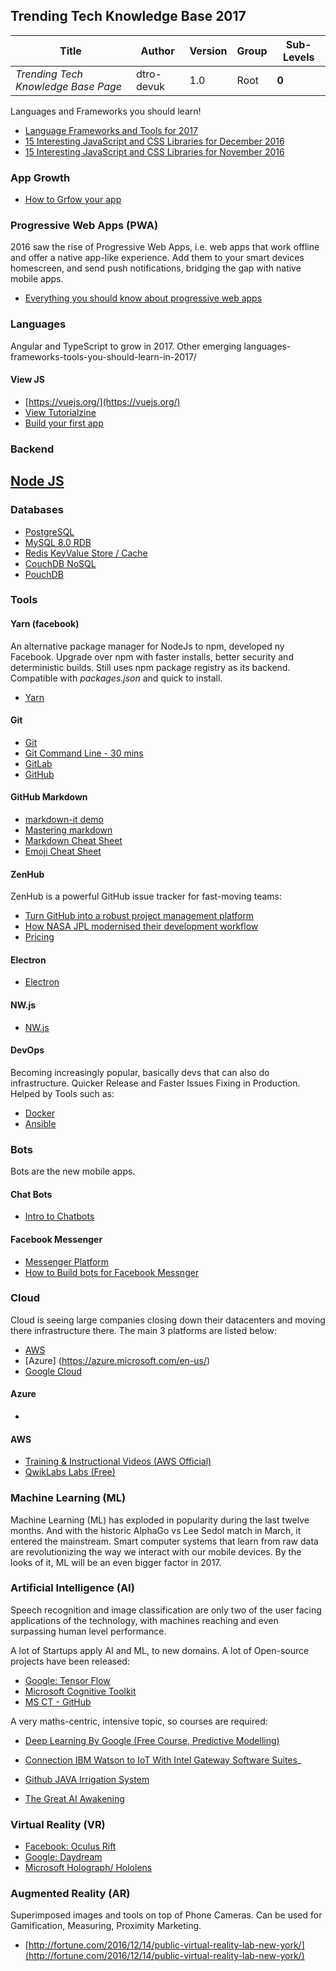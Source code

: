 ## Trending Tech Knowledge Base 2017

Title | Author | Version | Group | Sub-Levels
--- | --- | --- | --- | ---
*Trending Tech Knowledge Base  Page* | dtro-devuk | 1.0 | Root | **0**

Languages and Frameworks you should learn!

* [Language Frameworks and Tools for 2017](http://tutorialzine.com/2016/12/the-languages-frameworks-tools-you-should-learn-in-2017/)
* [15 Interesting JavaScript and CSS Libraries for December 2016](http://tutorialzine.com/2016/12/15-interesting-javascript-and-css-libraries-for-december-2016/)
* [15 Interesting JavaScript and CSS Libraries for November 2016](http://tutorialzine.com/2016/11/15-interesting-javascript-and-css-libraries-for-november-2016/)

### App Growth
* [How to Grfow your app](https://techcrunch.com/2016/12/26/how-to-grow-your-app/?ncid=rss)

### Progressive Web Apps (PWA)

2016 saw the rise of Progressive Web Apps, i.e. web apps that work offline and offer a native app-like experience. Add them to your smart devices homescreen, and send push notifications, 
bridging the gap with native mobile apps.

* [Everything you should know about progressive web apps](http://tutorialzine.com/2016/09/everything-you-should-know-about-progressive-web-apps/)

### Languages

Angular and TypeScript to grow in 2017. 
Other emerging languages-frameworks-tools-you-should-learn-in-2017/

#### View JS

* [https://vuejs.org/](https://vuejs.org/)
* [View Tutorialzine](http://tutorialzine.com/tag/vue-js/)
* [Build your first app](http://tutorialzine.com/2016/08/building-your-first-app-with-vue-js/)

### Backend

## [Node JS](Node/NodeJS-KB.md)

### Databases

* [PostgreSQL](https://www.postgresql.org/about/news/1703/)
* [MySQL 8.0 RDB](http://mysqlserverteam.com/the-mysql-8-0-0-milestone-release-is-available/)
* [Redis KeyValue Store / Cache](https://redis.io/)
* [CouchDB NoSQL](http://tutorialzine.com/2016/12/the-languages-frameworks-tools-you-should-learn-in-2017/)
* [PouchDB](https://pouchdb.com/)

### Tools

#### Yarn (facebook)

An alternative package manager for NodeJs to npm, developed ny Facebook.
Upgrade over npm with faster installs, better security and deterministic builds.
Still uses npm package registry as its backend. Compatible with <i>packages.json</i> and quick to install.

* [Yarn](https://yarnpkg.com/)

#### Git

* [Git](https://git-scm.com/)
* [Git Command Line - 30 mins](http://tutorialzine.com/2016/06/learn-git-in-30-minutes/)
* [GitLab](https://about.gitlab.com/)
* [GitHub](https://github.com/)

#### GitHub Markdown
* [markdown-it demo](https://markdown-it.github.io/)
* [Mastering markdown](https://guides.github.com/features/mastering-markdown/)
* [Markdown Cheat Sheet](https://github.com/adam-p/markdown-here/wiki/Markdown-Cheatsheet)
* [Emoji Cheat Sheet](http://www.webpagefx.com/tools/emoji-cheat-sheet/)

#### ZenHub
ZenHub is a powerful GitHub issue tracker for fast-moving teams:

* [Turn GitHub into a robust project management platform](https://www.zenhub.com/?utm_campaign=LaunchBit&utm_medium=email&utm_source=carbon&utm_content=bsa-carbon&amp;utm_medium=ad&amp;utm_content=more-done-github&amp;utm_campaign=v4)
* [How NASA JPL modernised their development workflow](https://www.zenhub.com/customer-stories/nasas-jet-propulsion-lab)
* [Pricing](https://www.zenhub.com/customer-stories/nasas-jet-propulsion-lab)

#### Electron

* [Electron](http://tutorialzine.com/2015/12/creating-your-first-desktop-app-with-html-js-and-electron/)

#### NW.js

* [NW.js](http://tutorialzine.com/2015/01/your-first-node-webkit-app/)

#### DevOps

Becoming increasingly popular, basically devs that can also do infrastructure.
Quicker Release and Faster Issues Fixing in Production.
Helped by Tools such as:

* [Docker](https://www.docker.com/) 
* [Ansible](https://www.ansible.com/)


### Bots

Bots are the new mobile apps.

#### Chat Bots

* [Intro to Chatbots](http://tutorialzine.com/2016/11/introduction-to-chatbots/)

#### Facebook Messenger

* [Messenger Platform](https://developers.facebook.com/docs/messenger-platform)
* [How to Build bots for Facebook Messnger](https://developers.facebook.com/blog/post/2016/04/12/bots-for-messenger/)

### Cloud
Cloud is seeing large companies closing down their datacenters and moving there infrastructure there. The main 3 platforms are listed below:

* [AWS](https://aws.amazon.com/)
* [Azure] (https://azure.microsoft.com/en-us/)
* [Google Cloud](https://cloud.google.com/)

#### Azure
*

#### AWS

* [Training & Instructional Videos (AWS Official)](https://aws.amazon.com/training/intro_series/)
* [QwikLabs Labs (Free)](https://run.qwiklab.com/catalog?locale=en&tab=labs)


### Machine Learning (ML)

Machine Learning (ML) has exploded in popularity during the last twelve months. 
And with the historic AlphaGo vs Lee Sedol match in March, it entered the mainstream. 
Smart computer systems that learn from raw data are revolutionizing the way we interact with our mobile devices. 
By the looks of it, ML will be an even bigger factor in 2017.

### Artificial Intelligence (AI)

Speech recognition and image classification are only two of the user facing applications of the technology, with machines reaching and even surpassing human level performance.

A lot of Startups apply AI and ML, to new domains. A lot of Open-source projects have been released:

* [Google: Tensor Flow](https://www.tensorflow.org/)
* [Microsoft Cognitive Toolkit](https://www.microsoft.com/en-us/research/product/cognitive-toolkit/)
* [MS CT - GitHub](https://github.com/microsoft/cntk)

A very maths-centric, intensive topic, so courses are required:

* [Deep Learning By Google (Free Course, Predictive Modelling)](https://www.udacity.com/course/deep-learning--ud730)

* [Connection IBM Watson to IoT With Intel Gateway Software Suites](https://software.intel.com/en-us/articles/connecting-to-the-ibm-watson-iot-platform-with-intel-iot-gateway-software-suites-0)_
* [Github JAVA Irrigation System](https://software.intel.com/en-us/articles/watering-system-in-java)

* [The Great AI Awakening](http://www.nytimes.com/2016/12/14/magazine/the-great-ai-awakening.html?_r=0)

### Virtual Reality (VR)

* [Facebook: Oculus Rift](https://www.oculus.com/)
* [Google: Daydream](https://vr.google.com/daydream/)
* [Microsoft Holograph/ Hololens](https://developer.microsoft.com/en-us/windows/holographic)

### Augmented Reality (AR)

Superimposed images and tools on top of Phone Cameras. Can be used for Gamification, Measuring, Proximity Marketing.

* [http://fortune.com/2016/12/14/public-virtual-reality-lab-new-york/](http://fortune.com/2016/12/14/public-virtual-reality-lab-new-york/)
